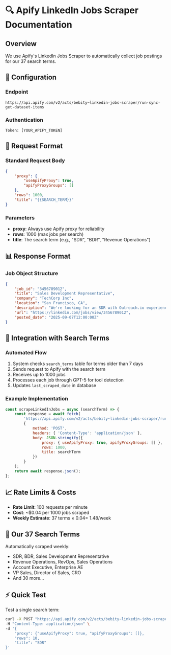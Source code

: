# 🔍 Apify LinkedIn Jobs Scraper Documentation

## Overview
We use Apify's LinkedIn Jobs Scraper to automatically collect job postings for our 37 search terms.

## 🔑 Configuration

### Endpoint
```
https://api.apify.com/v2/acts/bebity~linkedin-jobs-scraper/run-sync-get-dataset-items
```

### Authentication
```
Token: [YOUR_APIFY_TOKEN]
```

## 📝 Request Format

### Standard Request Body
```json
{
    "proxy": {
        "useApifyProxy": true,
        "apifyProxyGroups": []
    },
    "rows": 1000,
    "title": "{{SEARCH_TERM}}"
}
```

### Parameters
- **proxy**: Always use Apify proxy for reliability
- **rows**: 1000 (max jobs per search)
- **title**: The search term (e.g., "SDR", "BDR", "Revenue Operations")

## 📊 Response Format

### Job Object Structure
```json
{
    "job_id": "3456789012",
    "title": "Sales Development Representative",
    "company": "TechCorp Inc",
    "location": "San Francisco, CA",
    "description": "We're looking for an SDR with Outreach.io experience...",
    "url": "https://linkedin.com/jobs/view/3456789012",
    "posted_date": "2025-09-07T12:00:00Z"
}
```

## 🔄 Integration with Search Terms

### Automated Flow
1. System checks `search_terms` table for terms older than 7 days
2. Sends request to Apify with the search term
3. Receives up to 1000 jobs
4. Processes each job through GPT-5 for tool detection
5. Updates `last_scraped_date` in database

### Example Implementation
```javascript
const scrapeLinkedInJobs = async (searchTerm) => {
    const response = await fetch(
        'https://api.apify.com/v2/acts/bebity~linkedin-jobs-scraper/run-sync-get-dataset-items?token=[YOUR_APIFY_TOKEN]',
        {
            method: 'POST',
            headers: { 'Content-Type': 'application/json' },
            body: JSON.stringify({
                proxy: { useApifyProxy: true, apifyProxyGroups: [] },
                rows: 1000,
                title: searchTerm
            })
        }
    );
    return await response.json();
};
```

## 📈 Rate Limits & Costs

- **Rate Limit**: 100 requests per minute
- **Cost**: ~$0.04 per 1000 jobs scraped
- **Weekly Estimate**: 37 terms × $0.04 = ~$1.48/week

## 🎯 Our 37 Search Terms

Automatically scraped weekly:
- SDR, BDR, Sales Development Representative
- Revenue Operations, RevOps, Sales Operations
- Account Executive, Enterprise AE
- VP Sales, Director of Sales, CRO
- And 30 more...

## ⚡ Quick Test

Test a single search term:
```bash
curl -X POST "https://api.apify.com/v2/acts/bebity~linkedin-jobs-scraper/run-sync-get-dataset-items?token=[YOUR_APIFY_TOKEN]" \
-H "Content-Type: application/json" \
-d '{
    "proxy": {"useApifyProxy": true, "apifyProxyGroups": []},
    "rows": 10,
    "title": "SDR"
}'
```